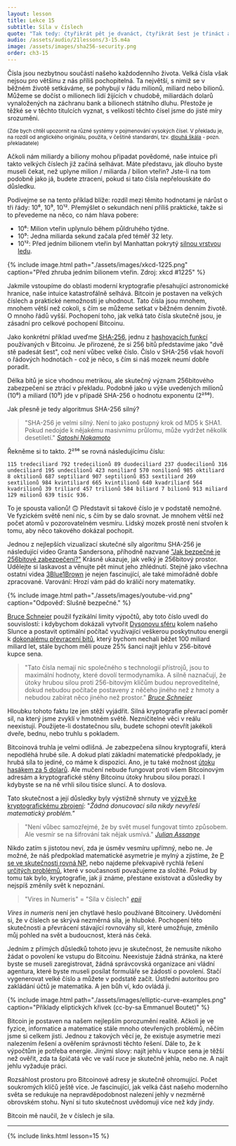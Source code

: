 ```yaml
---
layout: lesson
title: Lekce 15
subtitle: Síla v číslech
quote: "Tak tedy: čtyřikrát pět je dvanáct, čtyřikrát šest je třináct a čtyřikrát sedm je - ach, jéje! Takhle se do dvaceti vůbec nedopočítám!"
audio: /assets/audio/21lessons/3-15.m4a
image: /assets/images/sha256-security.png
order: ch3-15
---
```


Čísla jsou nezbytnou součástí našeho každodenního života. Velká čísla 
však nejsou pro většinu z nás příliš pochopitelná. Ta největší, s nimiž 
se v běžném životě setkáváme, se pohybují v řádu milionů, miliard nebo 
bilionů. Můžeme se dočíst o milionech lidí žijících v chudobě, miliardách 
dolarů vynaložených na záchranu bank a bilionech státního dluhu. Přestože 
je těžké se v těchto titulcích vyznat, s velikostí těchto čísel jsme 
do jisté míry srozuměni.

<small>
    (Zde bych chtěl upozornit na různé systémy v pojmenování vysokých čísel. V překladu je, na rozdíl od anglického originálu, použita, v češtině standardní, tzv. <a href="https://cs.wikipedia.org/wiki/Kr%C3%A1tk%C3%A1_a_dlouh%C3%A1_%C5%A1k%C3%A1la">dlouhá škála</a> - pozn. překladatele)
</small>

Ačkoli nám miliardy a biliony mohou připadat povědomé, naše intuice při 
takto velkých číslech již začíná selhávat. Máte představu, jak dlouho 
byste museli čekat, než uplyne milion / miliarda / bilion vteřin? Jste-li
na tom podobně jako já, budete ztraceni, pokud si tato čísla nepřelouskáte 
do důsledku.

Podívejme se na tento příklad blíže: rozdíl mezi těmito hodnotami je nárůst 
o tři řády: 10⁶, 10⁹, 10¹². Přemýšlet o sekundách není příliš praktické, 
takže si to převedeme na něco, co nám hlava pobere:

-  10⁶: Milion vteřin uplynulo během půldruhého týdne.
-  10⁹: Jedna miliarda sekund začala před téměř 32 lety.
-  10¹²: Před jedním bilionem vteřin byl Manhattan pokrytý [silnou vrstvou ledu][thick layer of ice].

{% include image.html path="./assets/images/xkcd-1225.png" caption="Před zhruba jedním bilionem vteřin. Zdroj: xkcd #1225" %}

Jakmile vstoupíme do oblasti moderní kryptografie přesahující 
astronomické hranice, naše intuice katastrofálně selhává. Bitcoin je 
postaven na velkých číslech a praktické nemožnosti je uhodnout. Tato 
čísla jsou mnohem, mnohem větší než cokoli, s čím se můžeme setkat 
v běžném denním životě. O mnoho řádů vyšší. Pochopení toho, jak velká 
tato čísla skutečně jsou, je zásadní pro celkové pochopení Bitcoinu.

Jako konkrétní příklad uveďme [SHA-256], jednu z [hashovacích funkcí][hash functions] 
používaných v Bitcoinu. Je přirozené, že si 256 bitů představíme jako 
"dvě stě padesát šest", což není vůbec velké číslo. Číslo v SHA-256 
však hovoří o řádových hodnotách - což je něco, s čím si náš mozek 
neumí dobře poradit.

Délka bitů je sice vhodnou metrikou, ale skutečný význam 256bitového 
zabezpečení se ztrácí v překladu. Podobně jako u výše uvedených milionů 
(10⁶) a miliard (10⁹) jde v případě SHA-256 o hodnotu exponentu (2²⁵⁶).

Jak přesně je tedy algoritmus SHA-256 silný?

> "SHA-256 je velmi silný. Není to jako postupný krok od MD5 k SHA1. 
> Pokud nedojde k nějakému masivnímu průlomu, může vydržet několik 
> desetiletí."
> <cite>[Satoshi Nakamoto]</cite>

Řekněme si to takto. 2²⁵⁶ se rovná následujícímu číslu:

    115 tredeciliard 792 tredecilionů 89 duodeciliard 237 duodecilionů 316 undeciliard 195 undecilionů 423 noniliard 570 nonilionů 985 oktiliard 8 oktilionů 687 septiliard 907 septilionů 853 sextiliard 269 sextilionů 984 kvintiliard 665 kvintilionů 640 kvadriliard 564 kvadrilionů 39 triliard 457 trilionů 584 biliard 7 bilionů 913 miliard 129 milionů 639 tisíc 936.

To je spousta valionů! 🙃 Představit si takové číslo je v podstatě nemožné. 
Ve fyzickém světě není nic, s čím by se dalo srovnat. Je mnohem větší než 
počet atomů v pozorovatelném vesmíru. Lidský mozek prostě není stvořen 
k tomu, aby něco takového dokázal pochopit.

Jednou z nejlepších vizualizací skutečné síly algoritmu SHA-256 je 
následující video Granta Sandersona, příhodně nazvané ["Jak bezpečné 
je 256bitové zabezpečení?"]["How secure is 256 bit security?"] Krásně 
ukazuje, jak velký je 256bitový prostor. Udělejte si laskavost a věnujte 
pět minut jeho zhlédnutí. Stejně jako všechna ostatní videa [3Blue1Brown] 
je nejen fascinující, ale také mimořádně dobře zpracované. Varování: 
Hrozí vám pád do králičí nory matematiky.

{% include image.html path="./assets/images/youtube-vid.png" caption="Odpověď: Slušně bezpečné." %}

[Bruce Schneier] použil fyzikální limity výpočtů, aby toto číslo uvedl 
do souvislostí: i kdybychom dokázali vytvořit [Dysonovu sféru][Dyson sphere] 
kolem našeho Slunce a postavit optimální počítač využívající veškerou 
poskytnutou energii k [dokonalému převracení bitů][flip bits perfectly], 
který bychom nechali běžet 100 miliard miliard let, stále bychom měli 
pouze 25% šanci najít jehlu v 256-bitové kupce sena.

> "Tato čísla nemají nic společného s technologií přístrojů, jsou to 
> maximální hodnoty, které dovolí termodynamika. A silně naznačují, 
> že útoky hrubou silou proti 256-bitovým klíčům budou neproveditelné, 
> dokud nebudou počítače postaveny z něčeho jiného než z hmoty a nebudou 
> zabírat něco jiného než prostor."
> <cite>[Bruce Schneier][2]</cite>

Hloubku tohoto faktu lze jen stěží vyjádřit. Silná kryptografie převrací 
poměr sil, na který jsme zvyklí v hmotném světě. Nezničitelné věci 
v reálu neexistují. Použijete-li dostatečnou sílu, budete schopni 
otevřít jakékoli dveře, bednu, nebo truhlu s pokladem.

Bitcoinová truhla je velmi odlišná. Je zabezpečena silnou kryptografií, 
která nepodléhá hrubé síle. A dokud platí základní matematické předpoklady, 
je hrubá síla to jediné, co máme k dispozici. Ano, je tu také možnost 
[útoku hasákem za 5 dolarů][wrench attack]. Ale mučení nebude fungovat 
proti všem Bitcoinovým adresám a kryptografické stěny Bitcoinu útoky 
hrubou silou porazí. I kdybyste se na ně vrhli silou tisíce sluncí. 
A to doslova.

Tato skutečnost a její důsledky byly výstižně shrnuty ve [výzvě 
ke kryptografickému zbrojení][call to cryptographic arms]: 
"*Žádná donucovací síla nikdy nevyřeší matematický problém."*

> "Není vůbec samozřejmé, že by svět musel fungovat tímto způsobem. 
> Ale vesmír se na šifrování tak nějak usmívá."
> <cite>[Julian Assange][call to cryptographic arms]</cite>

Nikdo zatím s jistotou neví, zda je úsměv vesmíru upřímný, nebo ne. 
Je možné, že náš předpoklad matematické asymetrie je mylný a zjistíme, 
že [P se ve skutečnosti rovná NP][P actually equals NP], nebo najdeme překvapivě rychlá řešení 
[určitých problémů][specific problems], které v současnosti považujeme za složité. Pokud 
by tomu tak bylo, kryptografie, jak ji známe, přestane existovat 
a důsledky by nejspíš změnily svět k nepoznání.

> "Vires in Numeris" = "Síla v číslech"
> <cite>[epii]</cite>

*Vires in numeris* není jen chytlavé heslo používané Bitcoinery. 
Uvědomění si, že v číslech se skrývá nezměrná síla, je hluboké. 
Pochopení této skutečnosti a převrácení stávající rovnováhy sil, 
které umožňuje, změnilo můj pohled na svět a budoucnost, která nás čeká.

Jedním z přímých důsledků tohoto jevu je skutečnost, že nemusíte nikoho 
žádat o povolení ke vstupu do Bitcoinu. Neexistuje žádná stránka, na které 
byste se museli zaregistrovat, žádná správcovská organizace ani vládní 
agentura, které byste museli posílat formuláře se žádostí o povolení. 
Stačí vygenerovat velké číslo a můžete v podstatě začít. Ústřední autoritou 
pro zakládání účtů je matematika. A jen bůh ví, kdo ovládá ji.

{% include image.html path="./assets/images/elliptic-curve-examples.png" caption="Příklady eliptických křivek (cc-by-sa Emmanuel Boutet)" %}

Bitcoin je postaven na našem nejlepším porozumění realitě. Ačkoli je 
ve fyzice, informatice a matematice stále mnoho otevřených problémů, 
něčím jsme si celkem jisti. Jednou z takových věcí je, že existuje 
asymetrie mezi nalezením řešení a ověřením správnosti těchto řešení. 
Dále to, že k výpočtům je potřeba energie. Jinými slovy: najít jehlu 
v kupce sena je těžší než ověřit, zda ta špičatá věc ve vaší ruce je 
skutečně jehla, nebo ne. A najít jehlu vyžaduje práci.

Rozsáhlost prostoru pro Bitcoinové adresy je skutečně ohromující. Počet 
soukromých klíčů ještě více. Je fascinující, jak velká část našeho moderního 
světa se redukuje na nepravděpodobnost nalezení jehly v nezměrně obrovském 
stohu. Nyní si tuto skutečnost uvědomuji více než kdy jindy.

Bitcoin mě naučil, že v číslech je síla.

---

{% include links.html lesson=15 %}

[thick layer of ice]: https://en.wikipedia.org/wiki/Last_Glacial_Maximum
[xkcd \#1125]: https://xkcd.com/1225/
[SHA-256]: https://en.wikipedia.org/wiki/SHA-2
[hash functions]: https://en.bitcoin.it/wiki/Block_hashing_algorithm
[Satoshi Nakamoto]: https://bitcointalk.org/index.php?topic=191.msg1585#msg1585
["How secure is 256 bit security?"]: https://www.youtube.com/watch?v=S9JGmA5_unY
[Bruce Schneier]: https://www.schneier.com/
[flip bits perfectly]: https://en.wikipedia.org/wiki/Landauer%27s_principle#Equation
[Dyson sphere]: https://en.wikipedia.org/wiki/Dyson_sphere
[2]: https://books.google.com/books?id=Ok0nDwAAQBAJ&pg=PT316&dq=%22These+numbers+have+nothing+to+do+with+the+technology+of+the+devices;%22&hl=en&sa=X&ved=0ahUKEwjXttWl8YLhAhUphOAKHZZOCcsQ6AEIKjAA#v=onepage&q&f=false
[wrench attack]: https://xkcd.com/538/
[call to cryptographic arms]: https://cryptome.org/2012/12/assange-crypto-arms.htm
[P actually equals NP]: https://en.wikipedia.org/wiki/P_versus_NP_problem#P_=_NP
[specific problems]: https://en.wikipedia.org/wiki/Discrete_logarithm#Cryptography
[epii]: https://bitcointalk.org/index.php?topic=4994.msg140770#msg140770
[3Blue1Brown]: https://twitter.com/3blue1brown

<!-- Wikipedia -->
[alice]: https://en.wikipedia.org/wiki/Alice%27s_Adventures_in_Wonderland
[carroll]: https://en.wikipedia.org/wiki/Lewis_Carroll
